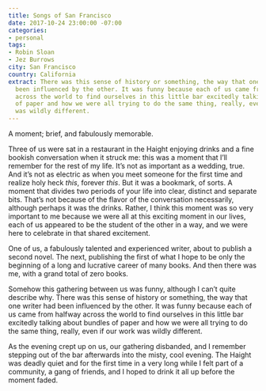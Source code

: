 ```yaml
---
title: Songs of San Francisco
date: 2017-10-24 23:00:00 -07:00
categories:
- personal
tags:
- Robin Sloan
- Jez Burrows
city: San Francisco
country: California
extract: There was this sense of history or something, the way that one writer had
  been influenced by the other. It was funny because each of us came from halfway
  across the world to find ourselves in this little bar excitedly talking about bundles
  of paper and how we were all trying to do the same thing, really, even if our work
  was wildly different.
---
```


A moment; brief, and fabulously memorable.

Three of us were sat in a restaurant in the Haight enjoying drinks and a fine bookish conversation when it struck me: this was a moment that I’ll remember for the rest of my life. It’s not as important as a wedding, true. And it’s not as electric as when you meet someone for the first time and realize holy heck *this*, forever *this*. But it was a bookmark, of sorts. A moment that divides two periods of your life into clear, distinct and separate bits. That’s not because of the flavor of the conversation necessarily, although perhaps it was the drinks. Rather, I think this moment was so very important to me because we were all at this exciting moment in our lives, each of us appeared to be the student of the other in a way, and we were here to celebrate in that shared excitement.

One of us, a fabulously talented and experienced writer, about to publish a second novel. The next, publishing the first of what I hope to be only the beginning of a long and lucrative career of many books. And then there was me, with a grand total of zero books. 

Somehow this gathering between us was funny, although I can’t quite describe why. There was this sense of history or something, the way that one writer had been influenced by the other. It was funny because each of us came from halfway across the world to find ourselves in this little bar excitedly talking about bundles of paper and how we were all trying to do the same thing, really, even if our work was wildly different.

As the evening crept up on us, our gathering disbanded, and I remember stepping out of the bar afterwards into the misty, cool evening. The Haight was deadly quiet and for the first time in a very long while I felt part of a community, a gang of friends, and I hoped to drink it all up before the moment faded.